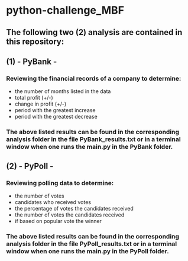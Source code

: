 # python-challenge_MBF

## The following two (2) analysis are contained in this repository:

## (1) - PyBank -
### Reviewing the financial records of a company to determine:
- the number of months listed in the data
- total profit (+/-)
- change in profit (+/-)
- period with the greatest increase
- period with the greatest decrease
### The above listed results can be found in the corresponding analysis folder in the file PyBank_results.txt or in a terminal window when one runs the main.py in the PyBank folder.

## (2) - PyPoll - 
### Reviewing polling data to determine:
- the number of votes
- candidates who received votes
- the percentage of votes the candidates received 
- the number of votes the candidates received
- if based on popular vote the winner
### The above listed results can be found in the corresponding analysis folder in the file PyPoll_results.txt or in a terminal window when one runs the main.py in the PyPoll folder.